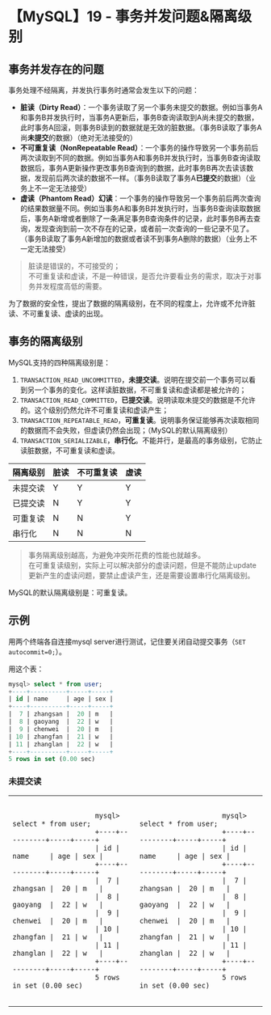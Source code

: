 # 【MySQL】19 - 事务并发问题&隔离级别


## 事务并发存在的问题

事务处理不经隔离，并发执行事务时通常会发生以下的问题：

- **脏读（Dirty Read）**：一个事务读取了另一个事务未提交的数据。例如当事务A和事务B并发执行时，当事务A更新后，事务B查询读取到A尚未提交的数据，此时事务A回滚，则事务B读到的数据就是无效的脏数据。（事务B读取了事务A尚**未提交**的数据）（绝对无法接受的）
- **不可重复读（NonRepeatable Read）**：一个事务的操作导致另一个事务前后两次读取到不同的数据。例如当事务A和事务B并发执行时，当事务B查询读取数据后，事务A更新操作更改事务B查询到的数据，此时事务B再次去读该数据，发现前后两次读的数据不一样。（事务B读取了事务A**已提交**的数据）（业务上不一定无法接受）
- **虚读（Phantom Read）幻读**：一个事务的操作导致另一个事务前后两次查询的结果数据量不同。例如当事务A和事务B并发执行时，当事务B查询读取数据后，事务A新增或者删除了一条满足事务B查询条件的记录，此时事务B再去查询，发现查询到前一次不存在的记录，或者前一次查询的一些记录不见了。（事务B读取了事务A新增加的数据或者读不到事务A删除的数据）（业务上不一定无法接受）

> 脏读是错误的，不可接受的；  
> 不可重复读和虚读，不是一种错误，是否允许要看业务的需求，取决于对事务并发程度高低的需要。

为了数据的安全性，提出了数据的隔离级别，在不同的程度上，允许或不允许脏读、不可重复读、虚读的出现。




## 事务的隔离级别

MySQL支持的四种隔离级别是：

1. `TRANSACTION_READ_UNCOMMITTED`，**未提交读**。说明在提交前一个事务可以看到另一个事务的变化。这样读脏数据，不可重复读和虚读都是被允许的；
2. `TRANSACTION_READ_COMMITTED`，**已提交读**。说明读取未提交的数据是不允许的。这个级别仍然允许不可重复读和虚读产生；
3. `TRANSACTION_REPEATABLE_READ`，**可重复读**。说明事务保证能够再次读取相同的数据而不会失败，但虚读仍然会出现；（MySQL的默认隔离级别）
4. `TRANSACTION_SERIALIZABLE`，**串行化**。不能并行，是最高的事务级别，它防止读脏数据，不可重复读和虚读。


|隔离级别|脏读|不可重复读|虚读|
|---|---|---|---|
|未提交读|Y|Y|Y|
|已提交读|N|Y|Y|
|可重复读|N|N|Y|
|串行化|N|N|N|


> 事务隔离级别越高，为避免冲突所花费的性能也就越多。  
> 在可重复读级别，实际上可以解决部分的虚读问题，但是不能防止update更新产生的虚读问题，要禁止虚读产生，还是需要设置串行化隔离级别。

MySQL的默认隔离级别是：可重复读。





## 示例

用两个终端各自连接mysql server进行测试，记住要关闭自动提交事务（`SET autocommit=0;`）。

用这个表：  
```sql
mysql> select * from user;
+----+----------+-----+-----+
| id | name     | age | sex |
+----+----------+-----+-----+
|  7 | zhangsan |  20 | m   |
|  8 | gaoyang  |  22 | w   |
|  9 | chenwei  |  20 | m   |
| 10 | zhangfan |  21 | w   |
| 11 | zhanglan |  22 | w   |
+----+----------+-----+-----+
5 rows in set (0.00 sec)
```

### 未提交读

<html>
    <table style="margin: auto">
        <tr>
            <td>
                <!--左侧内容-->
                <pre><code>
                    mysql> select * from user;
                    +----+----------+-----+-----+
                    | id | name     | age | sex |
                    +----+----------+-----+-----+
                    |  7 | zhangsan |  20 | m   |
                    |  8 | gaoyang  |  22 | w   |
                    |  9 | chenwei  |  20 | m   |
                    | 10 | zhangfan |  21 | w   |
                    | 11 | zhanglan |  22 | w   |
                    +----+----------+-----+-----+
                    5 rows in set (0.00 sec)
                </code></pre>
            </td>
            <td>
                <!--右侧内容-->
                <pre><code>
                    mysql> select * from user;
                    +----+----------+-----+-----+
                    | id | name     | age | sex |
                    +----+----------+-----+-----+
                    |  7 | zhangsan |  20 | m   |
                    |  8 | gaoyang  |  22 | w   |
                    |  9 | chenwei  |  20 | m   |
                    | 10 | zhangfan |  21 | w   |
                    | 11 | zhanglan |  22 | w   |
                    +----+----------+-----+-----+
                    5 rows in set (0.00 sec)
                </code></pre>
            </td>
        </tr>
    </table>
</html>


